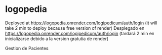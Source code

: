 # logopedia
 Deployed at https://logopedia.onrender.com/logipedicum/auth/login (it will take 2 min to deploy because free version of render)
 Desplegado en https://logopedia.onrender.com/logipedicum/auth/login (tardará 2 min en inicializarse debido a la version gratutia de render)


 Gestion de Pacientes
